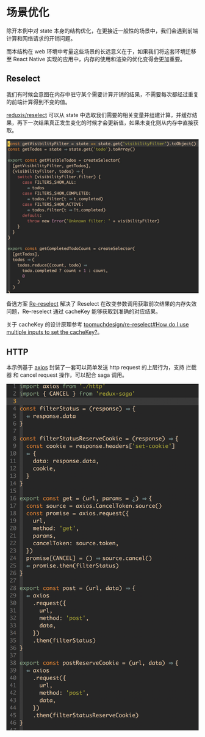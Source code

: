 # 场景优化

除开本例中对 state 本身的结构优化，在更接近一般性的场景中，我们会遇到前端计算和网络请求的开销问题。

而本结构在 web 环境中考量这些场景的长远意义在于，如果我们将这套环境迁移至 React Native 实现的应用中，内存的使用和渲染的优化变得会更加重要。

## Reselect

我们有时候会意图在内存中驻守某个需要计算开销的结果，不需要每次都经过重复的前端计算得到不变的值。

[reduxjs/reselect](https://github.com/reduxjs/reselect) 可以从 state 中选取我们需要的相关变量并组建计算，并缓存结果，再下一次结果真正发生变化的时候才会更新值，如果未变化则从内存中直接获取。

![reselect](./imgs/reselect.png)

备选方案 [Re-reselect](https://github.com/toomuchdesign/re-reselect) 解决了 Reselect 在改变参数调用获取前次结果的内存失效问题，Re-reselect 通过 cacheKey 能够获取到准确的对应结果。

关于 cacheKey 的设计原理参考 [toomuchdesign/re-reselect#How do I use multiple inputs to set the cacheKey?](https://github.com/toomuchdesign/re-reselect#how-do-i-use-multiple-inputs-to-set-the-cachekey)。

## HTTP

本示例基于 [axios](https://github.com/axios/axios) 封装了一套可以简单发送 http request 的上层行为，支持 拦截器 和 cancel request 操作，可以配合 saga 调用。

![axios](./imgs/axios.png)